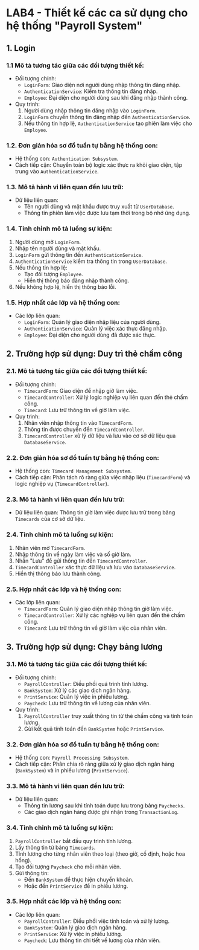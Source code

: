 # LAB4 - Thiết kế các ca sử dụng cho hệ thống "Payroll System"

## 1. Login
### 1.1 Mô tả tương tác giữa các đối tượng thiết kế:
   - Đối tượng chính:
     - `LoginForm`: Giao diện nơi người dùng nhập thông tin đăng nhập.
     - `AuthenticationService`: Kiểm tra thông tin đăng nhập.
     - `Employee`: Đại diện cho người dùng sau khi đăng nhập thành công.
   - Quy trình:
     1. Người dùng nhập thông tin đăng nhập vào `LoginForm`.
     2. `LoginForm` chuyển thông tin đăng nhập đến `AuthenticationService`.
     3. Nếu thông tin hợp lệ, `AuthenticationService` tạo phiên làm việc cho `Employee`.

### 1.2. Đơn giản hóa sơ đồ tuần tự bằng hệ thống con:
   - Hệ thống con: `Authentication Subsystem`.
   - Cách tiếp cận: Chuyển toàn bộ logic xác thực ra khỏi giao diện, tập trung vào `AuthenticationService`.

### 1.3. Mô tả hành vi liên quan đến lưu trữ:
   - Dữ liệu liên quan:
     - Tên người dùng và mật khẩu được truy xuất từ `UserDatabase`.
     - Thông tin phiên làm việc được lưu tạm thời trong bộ nhớ ứng dụng.

### 1.4. Tinh chỉnh mô tả luồng sự kiện:
   1. Người dùng mở `LoginForm`.
   2. Nhập tên người dùng và mật khẩu.
   3. `LoginForm` gửi thông tin đến `AuthenticationService`.
   4. `AuthenticationService` kiểm tra thông tin trong `UserDatabase`.
   5. Nếu thông tin hợp lệ:
      - Tạo đối tượng `Employee`.
      - Hiển thị thông báo đăng nhập thành công.
   6. Nếu không hợp lệ, hiển thị thông báo lỗi.

### 1.5. Hợp nhất các lớp và hệ thống con:
   - Các lớp liên quan:
     - `LoginForm`: Quản lý giao diện nhập liệu của người dùng.
     - `AuthenticationService`: Quản lý việc xác thực đăng nhập.
     - `Employee`: Đại diện cho người dùng đã được xác thực.

## 2. Trường hợp sử dụng: Duy trì thẻ chấm công
### 2.1. Mô tả tương tác giữa các đối tượng thiết kế:
   - Đối tượng chính:
     - `TimecardForm`: Giao diện để nhập giờ làm việc.
     - `TimecardController`: Xử lý logic nghiệp vụ liên quan đến thẻ chấm công.
     - `Timecard`: Lưu trữ thông tin về giờ làm việc.
   - Quy trình:
     1. Nhân viên nhập thông tin vào `TimecardForm`.
     2. Thông tin được chuyển đến `TimecardController`.
     3. `TimecardController` xử lý dữ liệu và lưu vào cơ sở dữ liệu qua `DatabaseService`.

### 2.2. Đơn giản hóa sơ đồ tuần tự bằng hệ thống con:
   - Hệ thống con: `Timecard Management Subsystem`.
   - Cách tiếp cận: Phân tách rõ ràng giữa việc nhập liệu (`TimecardForm`) và logic nghiệp vụ (`TimecardController`).

### 2.3. Mô tả hành vi liên quan đến lưu trữ:
   - Dữ liệu liên quan: Thông tin giờ làm việc được lưu trữ trong bảng `Timecards` của cơ sở dữ liệu.

### 2.4. Tinh chỉnh mô tả luồng sự kiện:
   1. Nhân viên mở `TimecardForm`.
   2. Nhập thông tin về ngày làm việc và số giờ làm.
   3. Nhấn "Lưu" để gửi thông tin đến `TimecardController`.
   4. `TimecardController` xác thực dữ liệu và lưu vào `DatabaseService`.
   5. Hiển thị thông báo lưu thành công.

### 2.5. Hợp nhất các lớp và hệ thống con:
   - Các lớp liên quan:
     - `TimecardForm`: Quản lý giao diện nhập thông tin giờ làm việc.
     - `TimecardController`: Xử lý các nghiệp vụ liên quan đến thẻ chấm công.
     - `Timecard`: Lưu trữ thông tin về giờ làm việc của nhân viên.

## 3. Trường hợp sử dụng: Chạy bảng lương
### 3.1. Mô tả tương tác giữa các đối tượng thiết kế:
   - Đối tượng chính:
     - `PayrollController`: Điều phối quá trình tính lương.
     - `BankSystem`: Xử lý các giao dịch ngân hàng.
     - `PrintService`: Quản lý việc in phiếu lương.
     - `Paycheck`: Lưu trữ thông tin về lương của nhân viên.
   - Quy trình:
     1. `PayrollController` truy xuất thông tin từ thẻ chấm công và tính toán lương.
     2. Gửi kết quả tính toán đến `BankSystem` hoặc `PrintService`.

### 3.2. Đơn giản hóa sơ đồ tuần tự bằng hệ thống con:
   - Hệ thống con: `Payroll Processing Subsystem`.
   - Cách tiếp cận: Phân chia rõ ràng giữa xử lý giao dịch ngân hàng (`BankSystem`) và in phiếu lương (`PrintService`).

### 3.3. Mô tả hành vi liên quan đến lưu trữ:
   - Dữ liệu liên quan:
     - Thông tin lương sau khi tính toán được lưu trong bảng `Paychecks`.
     - Các giao dịch ngân hàng được ghi nhận trong `TransactionLog`.

### 3.4. Tinh chỉnh mô tả luồng sự kiện:
   1. `PayrollController` bắt đầu quy trình tính lương.
   2. Lấy thông tin từ bảng `Timecards`.
   3. Tính lương cho từng nhân viên theo loại (theo giờ, cố định, hoặc hoa hồng).
   4. Tạo đối tượng `Paycheck` cho mỗi nhân viên.
   5. Gửi thông tin:
      - Đến `BankSystem` để thực hiện chuyển khoản.
      - Hoặc đến `PrintService` để in phiếu lương.

### 3.5. Hợp nhất các lớp và hệ thống con:
   - Các lớp liên quan:
     - `PayrollController`: Điều phối việc tính toán và xử lý lương.
     - `BankSystem`: Quản lý giao dịch ngân hàng.
     - `PrintService`: Xử lý việc in phiếu lương.
     - `Paycheck`: Lưu thông tin chi tiết về lương của nhân viên.
